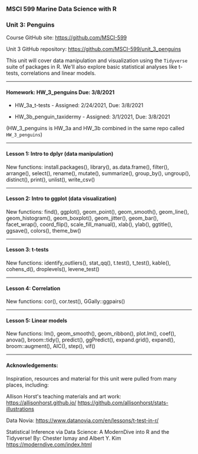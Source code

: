 ### MSCI 599 Marine Data Science with R
### Unit 3: Penguins

Course GitHub site: https://github.com/MSCI-599

Unit 3 GitHub repository: https://github.com/MSCI-599/unit_3_penguins

This unit will cover data manipulation and visualization using the `Tidyverse` suite of packages in R. We'll also explore basic statistical analyses like t-tests, correlations and linear models.

***

#### Homework: HW_3_penguins Due: 3/8/2021

-  HW_3a_t-tests - Assigned: 2/24/2021, Due: 3/8/2021

-  HW_3b_penguin_taxidermy - Assigned: 3/1/2021, Due: 3/8/2021

(HW_3_penguins is HW_3a and HW_3b combined in the same repo called `HW_3_penguins`)

***

#### Lesson 1: Intro to dplyr (data manipulation)

New functions: 
install.packages(), library(), as.data.frame(), filter(), arrange(), select(), rename(), mutate(), summarize(), group_by(), ungroup(), distinct(), print(), unlist(), write_csv()

***

#### Lesson 2: Intro to ggplot (data visualization)

New functions: 
find(), ggplot(), geom_point(), geom_smooth(), geom_line(), geom_histogram(), geom_boxplot(), geom_jitter(), geom_bar(), facet_wrap(), coord_flip(), scale_fill_manual(), xlab(), ylab(), ggtitle(), ggsave(), colors(), theme_bw()

***

#### Lesson 3: t-tests

New functions: 
identify_outliers(), stat_qq(), t.test(), t_test(), kable(), cohens_d(), droplevels(), levene_test()

***

#### Lesson 4: Correlation
New functions: 
cor(), cor.test(), GGally::ggpairs()

***

#### Lesson 5: Linear models

New functions: 
lm(), geom_smooth(), geom_ribbon(), plot.lm(), coef(), anova(), broom::tidy(), predict(), ggPredict(), expand.grid(), expand(), broom::augment(), AIC(), step(), vif()

***

#### Acknowledgements:

Inspiration, resources and material for this unit were pulled from many places, including:

Allison Horst's teaching materials and art work: 
https://allisonhorst.github.io/
https://github.com/allisonhorst/stats-illustrations

Data Novia: https://www.datanovia.com/en/lessons/t-test-in-r/

Statistical Inference via Data Science: A ModernDive into R and the Tidyverse!
By: Chester Ismay and Albert Y. Kim
https://moderndive.com/index.html

